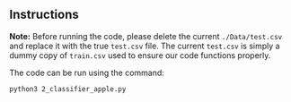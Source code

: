 ## Instructions
**Note:** Before running the code, please delete the current `./Data/test.csv` and replace it with the true `test.csv` file.
The current `test.csv` is simply a dummy copy of `train.csv` used to ensure our code functions properly.

The code can be run using the command:
```
python3 2_classifier_apple.py
```